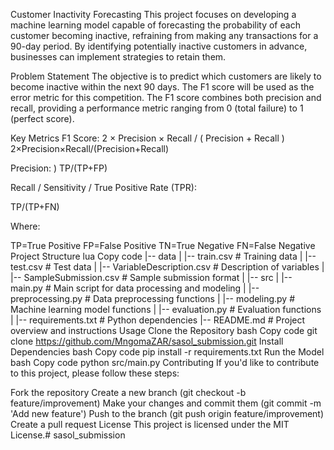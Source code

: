 Customer Inactivity Forecasting
This project focuses on developing a machine learning model capable of forecasting the probability of each customer becoming inactive, refraining from making any transactions for a 90-day period. By identifying potentially inactive customers in advance, businesses can implement strategies to retain them.

Problem Statement
The objective is to predict which customers are likely to become inactive within the next 90 days. The F1 score will be used as the error metric for this competition. The F1 score combines both precision and recall, providing a performance metric ranging from 0 (total failure) to 1 (perfect score).

Key Metrics
F1 Score: 
2
×
Precision
×
Recall
/
(
Precision
+
Recall
)
2×Precision×Recall/(Precision+Recall)

Precision: 
)
TP/(TP+FP)

Recall / Sensitivity / True Positive Rate (TPR): 

TP/(TP+FN)

Where:

TP=True Positive
FP=False Positive
TN=True Negative
FN=False Negative
Project Structure
lua
Copy code
|-- data
|   |-- train.csv                # Training data
|   |-- test.csv                 # Test data
|   |-- VariableDescription.csv  # Description of variables
|   |-- SampleSubmission.csv     # Sample submission format
|
|-- src
|   |-- main.py                   # Main script for data processing and modeling
|   |-- preprocessing.py          # Data preprocessing functions
|   |-- modeling.py               # Machine learning model functions
|   |-- evaluation.py             # Evaluation functions
|
|-- requirements.txt             # Python dependencies
|-- README.md                    # Project overview and instructions
Usage
Clone the Repository
bash
Copy code
git clone https://github.com/MngomaZAR/sasol_submission.git
Install Dependencies
bash
Copy code
pip install -r requirements.txt
Run the Model
bash
Copy code
python src/main.py
Contributing
If you'd like to contribute to this project, please follow these steps:

Fork the repository
Create a new branch (git checkout -b feature/improvement)
Make your changes and commit them (git commit -m 'Add new feature')
Push to the branch (git push origin feature/improvement)
Create a pull request
License
This project is licensed under the MIT License.﻿# sasol_submission
